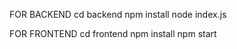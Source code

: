 FOR BACKEND 
cd backend 
npm install 
node index.js 

FOR FRONTEND
cd frontend
npm install 
npm start
